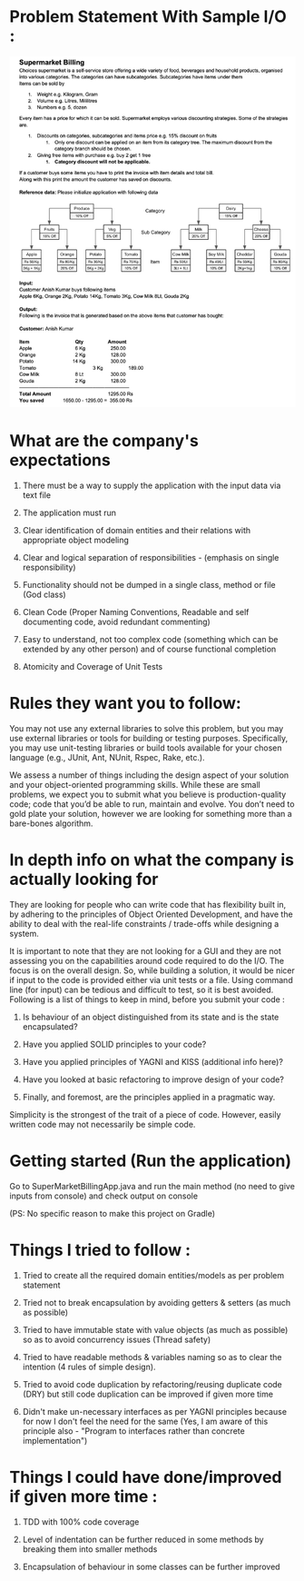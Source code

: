 # Problem Statement With Sample I/O :

![alt text](https://raw.githubusercontent.com/pulkitent/super-market-billing/master/problemStatement.png)

# What are the company's expectations
1. There must be a way to supply the application with the input data via text file

2. The application must run

3. Clear identification of domain entities and their relations with appropriate object modeling

4. Clear and logical separation of responsibilities - (emphasis on single responsibility)

5. Functionality should not be dumped in a single class, method or file (God class)

6. Clean Code (Proper Naming Conventions, Readable and self documenting code, avoid redundant commenting)

7. Easy to understand, not too complex code (something which can be extended by any other person) and of course functional completion

8. Atomicity and Coverage of Unit Tests

# Rules they want you to follow:

You may not use any external libraries to solve this problem, but you may use external libraries or tools for building 
or testing purposes. Specifically, you may use unit-testing libraries or build tools available for your chosen 
language (e.g., JUnit, Ant, NUnit, Rspec, Rake, etc.).

We assess a number of things including the design aspect of your solution and your object-oriented programming skills. 
While these are small problems, we expect you to submit what you believe is production-quality code; code that you’d be
able to run, maintain and evolve. You don’t need to gold plate your solution, however we are looking for something 
more than a bare-bones algorithm.

# In depth info on what the company is actually looking for

They are looking for people who can write code that has flexibility built in, by adhering to the principles of Object
Oriented Development, and have the ability to deal with the real-life constraints / trade-offs while designing a system.

It is important to note that they are not looking for a GUI and they are not assessing you on the capabilities around
code required to do the I/O. The focus is on the overall design. So, while building a solution, it would be nicer if
input to the code is provided either via unit tests or a file. Using command line (for input) can be tedious and
difficult to test, so it is best avoided. Following is a list of things to keep in mind, before you submit your code :

1. Is behaviour of an object distinguished from its state and is the state encapsulated?

2. Have you applied SOLID principles to your code?

3. Have you applied principles of YAGNI and KISS (additional info here)?

4. Have you looked at basic refactoring to improve design of your code?

5. Finally, and foremost, are the principles applied in a pragmatic way.

Simplicity is the strongest of the trait of a piece of code. However, easily written code may not necessarily be simple
code.

# Getting started (Run the application)

Go to SuperMarketBillingApp.java and run the main method (no need to give inputs from console)
and check output on console

(PS: No specific reason to make this project on Gradle)

# Things I tried to follow :

1. Tried to create all the required domain entities/models as per problem statement

2. Tried not to break encapsulation by avoiding getters & setters (as much as possible)

3. Tried to have immutable state with value objects (as much as possible) so as to avoid concurrency issues (Thread
   safety)

4. Tried to have readable methods & variables naming so as to clear the intention
   (4 rules of simple design).

6. Tried to avoid code duplication by refactoring/reusing duplicate code (DRY)
   but still code duplication can be improved if given more time

7. Didn't make un-necessary interfaces as per YAGNI principles because for now I don't feel the need for the same (Yes,
   I am aware of this principle also - "Program to interfaces rather than concrete implementation")

# Things I could have done/improved if given more time :

1. TDD with 100% code coverage

3. Level of indentation can be further reduced in some methods by breaking them into smaller methods

4. Encapsulation of behaviour in some classes can be further improved